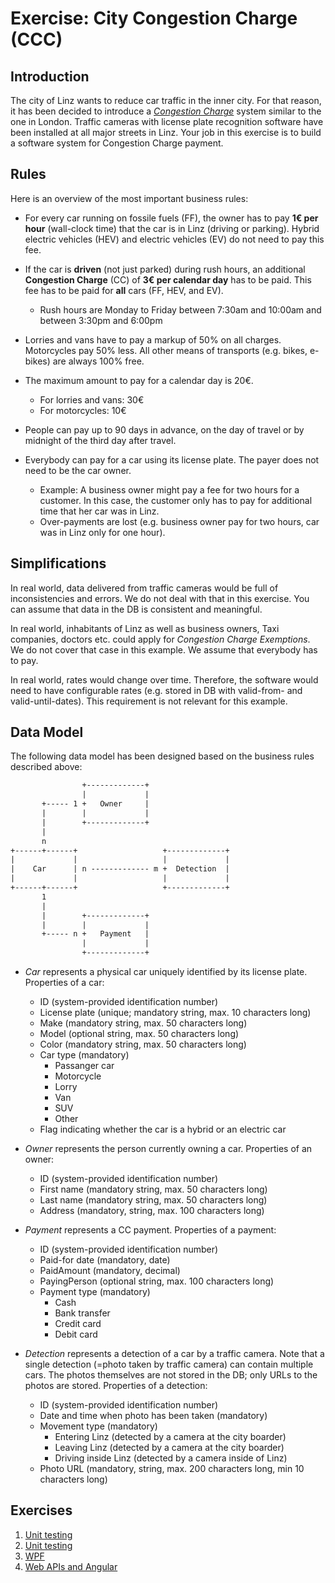 # Exercise: City Congestion Charge (CCC)

## Introduction

The city of Linz wants to reduce car traffic in the inner city. For that reason, it has been decided to introduce a [*Congestion Charge*](https://de.wikipedia.org/wiki/Innenstadtmaut) system similar to the one in London. Traffic cameras with license plate recognition software have been installed at all major streets in Linz. Your job in this exercise is to build a software system for Congestion Charge payment.

## Rules

Here is an overview of the most important business rules:

* For every car running on fossile fuels (FF), the owner has to pay **1€ per hour** (wall-clock time) that the car is in Linz (driving or parking). Hybrid electric vehicles (HEV) and electric vehicles (EV) do not need to pay this fee.

* If the car is **driven** (not just parked) during rush hours, an additional **Congestion Charge** (CC) of **3€ per calendar day** has to be paid. This fee has to be paid for **all** cars (FF, HEV, and EV).
  * Rush hours are Monday to Friday between 7:30am and 10:00am and between 3:30pm and 6:00pm

* Lorries and vans have to pay a markup of 50% on all charges. Motorcycles pay 50% less. All other means of transports (e.g. bikes, e-bikes) are always 100% free.

* The maximum amount to pay for a calendar day is 20€.
  * For lorries and vans: 30€
  * For motorcycles: 10€

* People can pay up to 90 days in advance, on the day of travel or by midnight of the third day after travel.

* Everybody can pay for a car using its license plate. The payer does not need to be the car owner.
  * Example: A business owner might pay a fee for two hours for a customer. In this case, the customer only has to pay for additional time that her car was in Linz.
  * Over-payments are lost (e.g. business owner pay for two hours, car was in Linz only for one hour).

## Simplifications

In real world, data delivered from traffic cameras would be full of inconsistencies and errors. We do not deal with that in this exercise. You can assume that data in the DB is consistent and meaningful.

In real world, inhabitants of Linz as well as business owners, Taxi companies, doctors etc. could apply for *Congestion Charge Exemptions*. We do not cover that case in this example. We assume that everybody has to pay.

In real world, rates would change over time. Therefore, the software would need to have configurable rates (e.g. stored in DB with valid-from- and valid-until-dates). This requirement is not relevant for this example.

## Data Model

The following data model has been designed based on the business rules described above:

```txt
                +-------------+ 
                |             | 
       +----- 1 +   Owner     | 
       |        |             | 
       |        +-------------+   
       |                                 
       n       
+------+------+                   +-------------+
|             |                   |             |
|    Car      | n ------------- m +  Detection  |
|             |                   |             |
+------+------+                   +-------------+
       1             
       |             
       |        +-------------+
       |        |             |         
       +----- n +   Payment   |
                |             |
                +-------------+

```

* *Car* represents a physical car uniquely identified by its license plate. Properties of a car:
  * ID (system-provided identification number)
  * License plate (unique; mandatory string, max. 10 characters long)
  * Make (mandatory string, max. 50 characters long)
  * Model (optional string, max. 50 characters long)
  * Color (mandatory string, max. 50 characters long)
  * Car type (mandatory)
    * Passanger car
    * Motorcycle
    * Lorry
    * Van
    * SUV
    * Other
  * Flag indicating whether the car is a hybrid or an electric car

* *Owner* represents the person currently owning a car. Properties of an owner:
  * ID (system-provided identification number)
  * First name (mandatory string, max. 50 characters long)
  * Last name (mandatory string, max. 50 characters long)
  * Address (mandatory, string, max. 100 characters long)

* *Payment* represents a CC payment. Properties of a payment:
  * ID (system-provided identification number)
  * Paid-for date (mandatory, date)
  * PaidAmount (mandatory, decimal)
  * PayingPerson (optional string, max. 100 characters long)
  * Payment type (mandatory)
    * Cash
    * Bank transfer
    * Credit card
    * Debit card

* *Detection* represents a detection of a car by a traffic camera. Note that a single detection (=photo taken by traffic camera) can contain multiple cars. The photos themselves are not stored in the DB; only URLs to the photos are stored. Properties of a detection:
  * ID (system-provided identification number)
  * Date and time when photo has been taken (mandatory)
  * Movement type (mandatory)
    * Entering Linz (detected by a camera at the city boarder)
    * Leaving Linz (detected by a camera at the city boarder)
    * Driving inside Linz (detected by a camera inside of Linz)
  * Photo URL (mandatory, string, max. 200 characters long, min 10 characters long)

## Exercises

1. [Unit testing](part-1-unit-testing)
2. [Unit testing](../../lectures/0900-ccc-cameras/readme.md)
3. [WPF](part-2-wpf)
4. [Web APIs and Angular](part-3-web)
